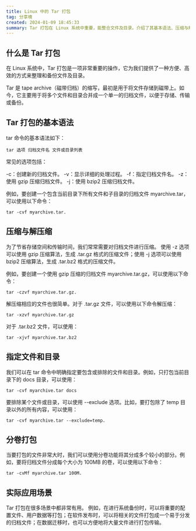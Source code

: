 ```yaml
---
title: Linux 中的 Tar 打包
tag: 分享境
created: 2024-01-09 18:45:33
summary: Tar 打包在 Linux 系统中重要，能整合文件及目录。介绍了其基本语法、压缩与解压缩方法、指定文件或目录操作、分卷打包，还有实际应用场景，像系统备份、软件发布、数据迁移等方面均可使用。
---
```


## 什么是 Tar 打包

在 Linux 系统中，Tar 打包是一项非常重要的操作，它为我们提供了一种方便、高效的方式来整理和备份文件及目录。

Tar 是 tape archive（磁带归档）的缩写，最初是用于将文件存储到磁带上。如今，它主要用于将多个文件和目录合并成一个单一的归档文件，以便于存储、传输或备份。

## Tar 打包的基本语法

tar 命令的基本语法如下：

```shell
tar 选项 归档文件名 文件或目录列表
```

常见的选项包括：

-c：创建新的归档文件。
-v：显示详细的处理过程。
-f：指定归档文件名。
-z：使用 gzip 压缩归档文件。
-j：使用 bzip2 压缩归档文件。

例如，要创建一个包含当前目录下所有文件和子目录的归档文件 myarchive.tar，可以使用以下命令：

```shell
tar -cvf myarchive.tar.
```

## 压缩与解压缩

为了节省存储空间和传输时间，我们常常需要对归档文件进行压缩。
使用 -z 选项可以使用 gzip 压缩算法，生成 .tar.gz 格式的压缩文件；使用 -j 选项可以使用 bzip2 压缩算法，生成 .tar.bz2 格式的压缩文件。

例如，要创建一个使用 gzip 压缩的归档文件 myarchive.tar.gz，可以使用以下命令：

```shell
tar -czvf myarchive.tar.gz.
```

解压缩相应的文件也很简单。对于 .tar.gz 文件，可以使用以下命令解压缩：

```shell
tar -xzvf myarchive.tar.gz
```

对于 .tar.bz2 文件，可以使用：

```shell
tar -xjvf myarchive.tar.bz2
```

## 指定文件和目录

我们可以在 tar 命令中明确指定要包含或排除的文件和目录。例如，只打包当前目录下的 docs 目录，可以使用：

```shell
tar -cvf myarchive.tar docs
```

要排除某个文件或目录，可以使用 --exclude 选项。比如，要打包除了 temp 目录以外的所有内容，可以使用：

```shell
tar -cvf myarchive.tar --exclude=temp.
```

## 分卷打包

当要打包的文件非常大时，我们可以使用分卷功能将其分成多个较小的部分。例如，要将归档文件分成每个大小为 100MB 的卷，可以使用以下命令：

```shell
tar -cvMf myarchive.tar 100M.
```

## 实际应用场景

Tar 打包在很多场景中都非常有用。
例如，在进行系统备份时，可以将重要的配置文件、用户数据等打包；在软件发布时，可以将相关的文件打包成一个易于分发的归档文件；在数据迁移时，也可以方便地将大量文件进行打包传输。
